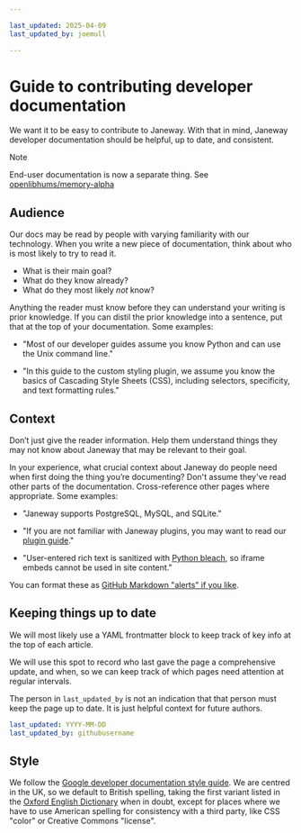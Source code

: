 ```yaml
---

last_updated: 2025-04-09
last_updated_by: joemull

---
```


# Guide to contributing developer documentation

We want it to be easy to contribute to Janeway. With that in mind, Janeway
developer documentation should be helpful, up to date, and consistent.

> [!NOTE]
> End-user documentation is now a separate thing.
> See [openlibhums/memory-alpha](https://github.com/openlibhums/memory-alpha/tree/main/content/support)

## Audience

Our docs may be read by people with varying familiarity with our technology.
When you write a new piece of documentation, think about who is most likely to
try to read it.

* What is their main goal?
* What do they know already?
* What do they most likely _not_ know?

Anything the reader must know before they can understand your writing is prior
knowledge. If you can distil the prior knowledge into a sentence, put that at
the top of your documentation. Some examples:

* "Most of our developer guides assume you know Python and can use the Unix command line."

* "In this guide to the custom styling plugin, we assume you know the basics of
  Cascading Style Sheets (CSS), including selectors, specificity, and text
  formatting rules."

## Context

Don’t just give the reader information. Help them understand things they may
not know about Janeway that may be relevant to their goal.

In your experience, what crucial context about Janeway do people need when
first doing the thing you’re documenting? Don't assume they've read other
parts of the documentation. Cross-reference other pages where appropriate.
Some examples:

* "Janeway supports PostgreSQL, MySQL, and SQLite."

* "If you are not familiar with Janeway plugins, you may want to read our
  [plugin guide](/plugin/guide)."

* "User-entered rich text is sanitized with [Python
  bleach](/bleach/settings), so iframe embeds cannot be used in site content."

You can format these as [GitHub Markdown "alerts" if you
like](https://docs.github.com/en/get-started/writing-on-github/getting-started-with-writing-and-formatting-on-github/basic-writing-and-formatting-syntax#alerts).

## Keeping things up to date

We will most likely use a YAML frontmatter block to keep track of key info at the
top of each article.

We will use this spot to record who last gave the page a comprehensive
update, and when, so we can keep track of which pages need attention at regular
intervals.

The person in `last_updated_by` is not an indication that that person must keep
the page up to date. It is just helpful context for future authors.

```yaml
last_updated: YYYY-MM-DD
last_updated_by: githubusername
```

## Style

We follow the [Google developer documentation style
guide](https://developers.google.com/style/). We are centred in the UK, so we
default to British spelling, taking the first variant listed in the [Oxford
English Dictionary](https://www.oed.com/dictionary/centre_n1) when in doubt,
except for places where we have to use American spelling for consistency with
a third party, like CSS "color" or Creative Commons "license".
